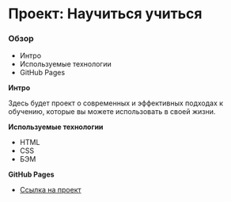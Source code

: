 # Проект: Научиться учиться

### Обзор
* Интро
* Используемые технологии
* GitHub Pages

**Интро**

Здесь будет проект о современных и эффективных подходах к обучению, которые вы можете использовать в своей жизни.

**Используемые технологии**
* HTML
* CSS
* БЭМ

**GitHub Pages**

* [Ссылка на проект](https://github.com/YaroslavLeyman/how-to-learn-bootcamp.git)
